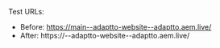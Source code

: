 Test URLs:
- Before: https://main--adaptto-website--adaptto.aem.live/
- After: https://<branch>--adaptto-website--adaptto.aem.live/
